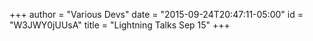 +++
author = "Various Devs"
date = "2015-09-24T20:47:11-05:00"
id = "W3JWY0jUUsA"
title = "Lightning Talks Sep 15"
+++
